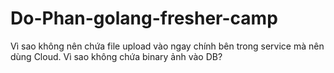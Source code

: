 # Do-Phan-golang-fresher-camp
Vì sao không nên chứa file upload vào ngay chính bên trong service mà nên dùng Cloud. Vì sao không chứa binary ảnh vào DB?
